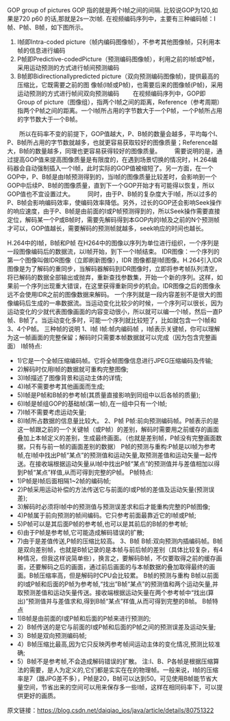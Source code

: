GOP group of pictures
GOP 指的就是两个I帧之间的间隔. 比较说GOP为120,如果是720 p60 的话,那就是2s一次I帧.
在视频编码序列中，主要有三种编码帧：I帧、P帧、B帧，如下图所示。
1. I帧即Intra-coded picture（帧内编码图像帧），不参考其他图像帧，只利用本帧的信息进行编码
2. P帧即Predictive-codedPicture（预测编码图像帧），利用之前的I帧或P帧，采用运动预测的方式进行帧间预测编码
3. B帧即Bidirectionallypredicted picture（双向预测编码图像帧)，提供最高的压缩比，它既需要之前的图
像帧(I帧或P帧)，也需要后来的图像帧(P帧)，采用运动预测的方式进行帧间双向预测编码
　　在视频编码序列中，GOP即Group of picture（图像组），指两个I帧之间的距离，Reference（参考周期）指两个P帧之间的距离。一个I帧所占用的字节数大于一个P帧，一个P帧所占用的字节数大于一个B帧。

　　所以在码率不变的前提下，GOP值越大，P、B帧的数量会越多，平均每个I、P、B帧所占用的字节数就越多，也就更容易获取较好的图像质量；Reference越大，B帧的数量越多，同理也更容易获得较好的图像质量。
　　需要说明的是，通过提高GOP值来提高图像质量是有限度的，在遇到场景切换的情况时，H.264编码器会自动强制插入一个I帧，此时实际的GOP值被缩短了。另一方面，在一个GOP中，P、B帧是由I帧预测得到的，当I帧的图像质量比较差时，会影响到一个GOP中后续P、B帧的图像质量，直到下一个GOP开始才有可能得以恢复，所以GOP值也不宜设置过大。
　　同时，由于P、B帧的复杂度大于I帧，所以过多的P、B帧会影响编码效率，使编码效率降低。另外，过长的GOP还会影响Seek操作的响应速度，由于P、B帧是由前面的I或P帧预测得到的，所以Seek操作需要直接定位，解码某一个P或B帧时，需要先解码得到本GOP内的I帧及之前的N个预测帧才可以，GOP值越长，需要解码的预测帧就越多，seek响应的时间也越长。

H.264中的I帧，B帧和P帧
在H264中的图像以序列为单位进行组织，一个序列是一段图像编码后的数据流，以I帧开始，到下一个I帧结束。
IDR图像：一个序列的第一个图像叫做IDR图像（立即刷新图像），IDR 图像都是I帧图像。H.264引入IDR图像是为了解码的重同步，当解码器解码到IDR图像时，立即将参考帧队列清空，将已解码的数据全部输出或抛弃，重新查找参数集，开始一个新的序列。这样，如果前一个序列出现重大错误，在这里获得重新同步的机会。IDR图像之后的图像永远不会使用IDR之前的图像数据来解码。
一个序列就是一段内容差别不是很大的图像编码后生成的一串数据流。当运动变化比较少的时候，一个序列可以很长，因为运动变化的少就代表图像画面的内容变动很小，所以就可以编一个I帧，然后一直P帧、B帧了。当运动变化多时，可能一个序列就比较短了，比如就包含一个I帧和3、4个P帧。
三种帧的说明
1、I帧
I帧:帧内编码帧 ，I帧表示关键帧，你可以理解为这一帧画面的完整保留；解码时只需要本帧数据就可以完成（因为包含完整画面）
I帧特点:
- 1)它是一个全帧压缩编码帧。它将全帧图像信息进行JPEG压缩编码及传输;
- 2)解码时仅用I帧的数据就可重构完整图像;
- 3)I帧描述了图像背景和运动主体的详情;
- 4)I帧不需要参考其他画面而生成;
- 5)I帧是P帧和B帧的参考帧(其质量直接影响到同组中以后各帧的质量);
- 6)I帧是帧组GOP的基础帧(第一帧),在一组中只有一个I帧;
- 7)I帧不需要考虑运动矢量;
- 8)I帧所占数据的信息量比较大。
2、P帧
P帧:前向预测编码帧。P帧表示的是这一帧跟之前的一个关键帧（或P帧）的差别，解码时需要用之前缓存的画面叠加上本帧定义的差别，生成最终画面。（也就是差别帧，P帧没有完整画面数据，只有与前一帧的画面差别的数据）
P帧的预测与重构:P帧是以I帧为参考帧,在I帧中找出P帧“某点”的预测值和运动矢量,取预测差值和运动矢量一起传送。在接收端根据运动矢量从I帧中找出P帧“某点”的预测值并与差值相加以得到P帧“某点”样值,从而可得到完整的P帧。
P帧特点:
- 1)P帧是I帧后面相隔1~2帧的编码帧;
- 2)P帧采用运动补偿的方法传送它与前面的I或P帧的差值及运动矢量(预测误差);
- 3)解码时必须将I帧中的预测值与预测误差求和后才能重构完整的P帧图像;
- 4)P帧属于前向预测的帧间编码。它只参考前面最靠近它的I帧或P帧;
- 5)P帧可以是其后面P帧的参考帧,也可以是其前后的B帧的参考帧;
- 6)由于P帧是参考帧,它可能造成解码错误的扩散;
- 7)由于是差值传送,P帧的压缩比较高。
3、B帧
B帧:双向预测内插编码帧。B帧是双向差别帧，也就是B帧记录的是本帧与前后帧的差别（具体比较复杂，有4种情况，但我这样说简单些），换言之，要解码B帧，不仅要取得之前的缓存画面，还要解码之后的画面，通过前后画面的与本帧数据的叠加取得最终的画面。B帧压缩率高，但是解码时CPU会比较累。
B帧的预测与重构
B帧以前面的I或P帧和后面的P帧为参考帧,“找出”B帧“某点”的预测值和两个运动矢量,并取预测差值和运动矢量传送。接收端根据运动矢量在两个参考帧中“找出(算出)”预测值并与差值求和,得到B帧“某点”样值,从而可得到完整的B帧。
B帧特点
- 1)B帧是由前面的I或P帧和后面的P帧来进行预测的;
- 2）B帧传送的是它与前面的I或P帧和后面的P帧之间的预测误差及运动矢量;
- 3）B帧是双向预测编码帧;
- 4）B帧压缩比最高,因为它只反映丙参考帧间运动主体的变化情况,预测比较准确;
- 5）B帧不是参考帧,不会造成解码错误的扩散。
注:I、B、P各帧是根据压缩算法的需要，是人为定义的,它们都是实实在在的物理帧。一般来说，I帧的压缩率是7（跟JPG差不多），P帧是20，B帧可以达到50。可见使用B帧能节省大量空间，节省出来的空间可以用来保存多一些I帧，这样在相同码率下，可以提供更好的画质。

原文链接：https://blog.csdn.net/daiqiao_ios/java/article/details/80751322
